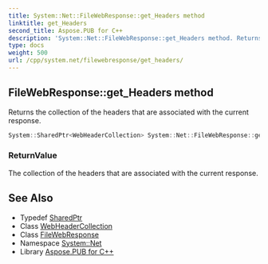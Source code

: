 ```yaml
---
title: System::Net::FileWebResponse::get_Headers method
linktitle: get_Headers
second_title: Aspose.PUB for C++
description: 'System::Net::FileWebResponse::get_Headers method. Returns the collection of the headers that are associated with the current response in C++.'
type: docs
weight: 500
url: /cpp/system.net/filewebresponse/get_headers/
---
```

## FileWebResponse::get_Headers method


Returns the collection of the headers that are associated with the current response.

```cpp
System::SharedPtr<WebHeaderCollection> System::Net::FileWebResponse::get_Headers() override
```


### ReturnValue

The collection of the headers that are associated with the current response.

## See Also

* Typedef [SharedPtr](../../../system/sharedptr/)
* Class [WebHeaderCollection](../../webheadercollection/)
* Class [FileWebResponse](../)
* Namespace [System::Net](../../)
* Library [Aspose.PUB for C++](../../../)
